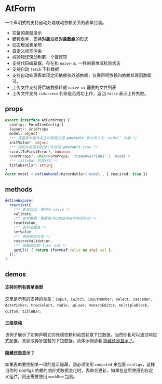 # AtForm

一个声明式的支持自动处理联动依赖关系的表单封装。
- 完备的类型提示
- 嵌套表单，支持**对象**或者**对象数组**的形式
- 动态增减表单项
- 自定义标签渲染
- 校验错误滚动到第一个错误项
- 支持代码编辑器，存在和 `naive-ui` 一样的表单域校验状态
- 支持自动 `fetch` 下拉数据
- 支持自动处理表单项之间依赖和外部依赖，仅需声明依赖和依赖处理函数即可。
- 上传文件支持将后端数据转成 `naive-ui` 需要的文件列表
- 上传文件支持 `isSuccess` 判断是否成功上传，返回 `false` 表示上传失败。

## props

```ts
export interface AtFormProps {
  configs: FormItemConfig[]
  layout?: GridProps
  model: object
  /** 重置表单操作发生时使用的值 @default 首次传入的 `model` 对象 */
  initValue?: object
  /** 校验失败滚动到首个失败项 @default true */
  scrollToFirstError?: boolean
  nFormProps?: Omit<FormProps, 'themeOverrides' | 'model'>
  /** titleBar 的类样式 */
  titleBarCls?: string
}
const model = defineModel<Recordable>('model', { required: true })
```
## methods

```ts
defineExpose(
  reactive({
    /** 表单验证，等同于 naive */
    validate,
    /** 表单重置：重置值为初始值并去除校验状态 */
    resetValue,
    /** 表单设置值 */
    setValue,
    /** 去除校验状态 */
    restoreValidation,
    /** 获取真实的 form 元素 */
    getEl() { return (formRef.value as any).$el },
  }),
)
```

## demos

#### 支持的所有表单类型
这里是所有的支持的类型：`input`、`switch`、`inputNumber`、`select`、`cascader`、`datePicker`、`treeSelect`、`radio`、`upload`、`monacoEditor`、`multipleBlock`、`custom`、`titleBar`。

<demo src="../examples/at-form/basic.vue"></demo>

#### 三级联动
该例子展示了如何声明式的处理依赖和动态获取下拉数据。当然你也可以通过响应式配置，来获取异步加载的下拉数据，具体示例请看 [隐藏还是显示？](#隐藏还是显示)。
<demo src="../examples/at-form/linked-form.vue"></demo>

#### 隐藏还是显示？
如果表单要控制某一项的显示隐藏，则必须使用 `computed` 来包裹 `configs`，这样当你的 configs 依赖的响应式数据变化时，表单会更新。如果在这里使用到自定义组件，则还需要使用 `markRaw` 包裹。
<demo src="../examples/at-form/hide-or-show-field.vue"></demo>
